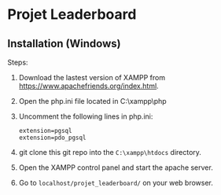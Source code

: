# Projet Leaderboard

## Installation (Windows)

Steps:

1. Download the lastest version of XAMPP from https://www.apachefriends.org/index.html. 

2. Open the php.ini file located in C:\xampp\php

3. Uncomment the following lines in php.ini:
   
   ```
   extension=pgsql
   extension=pdo_pgsql
   ```

4. git clone this git repo into the `C:\xampp\htdocs` directory.

5. Open the XAMPP control panel and start the apache server.

6. Go to `localhost/projet_leaderboard/` on your web browser.

